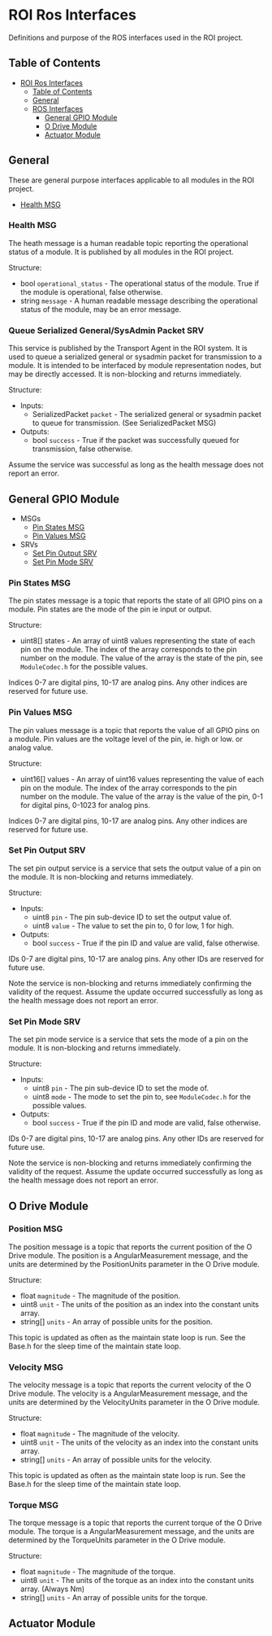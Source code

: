 # ROI Ros Interfaces

Definitions and purpose of the ROS interfaces used in the ROI project.

## Table of Contents

- [ROI Ros Interfaces](#roi-ros-interfaces)
  - [Table of Contents](#table-of-contents)
  - [General](#general)
  - [ROS Interfaces](#ros-interfaces)
    - [General GPIO Module](#general-gpio-module)
    - [O Drive Module](#o-drive-module)
    - [Actuator Module](#actuator-module)

## General

These are general purpose interfaces applicable to all modules in the ROI project.

- [Health MSG](#health-msg)

### Health MSG

The heath message is a human readable topic reporting the operational status of a module. It is published by all modules in the ROI project.

Structure:

- bool `operational_status` - The operational status of the module. True if the module is operational, false otherwise.
- string `message` - A human readable message describing the operational status of the module, may be an error message.

### Queue Serialized General/SysAdmin Packet SRV

This service is published by the Transport Agent in the ROI system. It is used to queue a serialized general or sysadmin packet for transmission to a module. It is intended to be interfaced by module representation nodes, but may be directly accessed. It is non-blocking and returns immediately.

Structure:

- Inputs:
  - SerializedPacket `packet` - The serialized general or sysadmin packet to queue for transmission. (See SerializedPacket MSG)
- Outputs:
  - bool `success` - True if the packet was successfully queued for transmission, false otherwise.

Assume the service was successful as long as the health message does not report an error.

## General GPIO Module

- MSGs
  - [Pin States MSG](#pin-states-msg)
  - [Pin Values MSG](#pin-values-msg)
- SRVs
  - [Set Pin Output SRV](#set-pin-output-srv)
  - [Set Pin Mode SRV](#set-pin-mode-srv)

### Pin States MSG

The pin states message is a topic that reports the state of all GPIO pins on a module. Pin states are the mode of the pin ie input or output.

Structure:

- uint8[] states - An array of uint8 values representing the state of each pin on the module. The index of the array corresponds to the pin number on the module. The value of the array is the state of the pin, see `ModuleCodec.h` for the possible values.

Indices 0-7 are digital pins, 10-17 are analog pins. Any other indices are reserved for future use.

### Pin Values MSG

The pin values message is a topic that reports the value of all GPIO pins on a module. Pin values are the voltage level of the pin, ie. high or low. or analog value.

Structure:

- uint16[] values - An array of uint16 values representing the value of each pin on the module. The index of the array corresponds to the pin number on the module. The value of the array is the value of the pin, 0-1 for digital pins, 0-1023 for analog pins.

Indices 0-7 are digital pins, 10-17 are analog pins. Any other indices are reserved for future use.

### Set Pin Output SRV

The set pin output service is a service that sets the output value of a pin on the module. It is non-blocking and returns immediately.

Structure:

- Inputs:
  - uint8 `pin` - The pin sub-device ID to set the output value of.
  - uint8 `value` - The value to set the pin to, 0 for low, 1 for high.
- Outputs:
  - bool `success` - True if the pin ID and value are valid, false otherwise.

IDs 0-7 are digital pins, 10-17 are analog pins. Any other IDs are reserved for future use.

Note the service is non-blocking and returns immediately confirming the validity of the request. Assume the update occurred successfully as long as the health message does not report an error.

### Set Pin Mode SRV

The set pin mode service is a service that sets the mode of a pin on the module. It is non-blocking and returns immediately.

Structure:

- Inputs:
  - uint8 `pin` - The pin sub-device ID to set the mode of.
  - uint8 `mode` - The mode to set the pin to, see `ModuleCodec.h` for the possible values.
- Outputs:
  - bool `success` - True if the pin ID and mode are valid, false otherwise.

IDs 0-7 are digital pins, 10-17 are analog pins. Any other IDs are reserved for future use.

Note the service is non-blocking and returns immediately confirming the validity of the request. Assume the update occurred successfully as long as the health message does not report an error.

## O Drive Module

### Position MSG

The position message is a topic that reports the current position of the O Drive module. The position is a AngularMeasurement message, and the units are determined by the PositionUnits parameter in the O Drive module.

Structure:

- float `magnitude` - The magnitude of the position.
- uint8 `unit` - The units of the position as an index into the constant units array.
- string[] `units` - An array of possible units for the position.

This topic is updated as often as the maintain state loop is run. See the Base.h for the sleep time of the maintain state loop.

### Velocity MSG

The velocity message is a topic that reports the current velocity of the O Drive module. The velocity is a AngularMeasurement message, and the units are determined by the VelocityUnits parameter in the O Drive module.

Structure:

- float `magnitude` - The magnitude of the velocity.
- uint8 `unit` - The units of the velocity as an index into the constant units array.
- string[] `units` - An array of possible units for the velocity.

This topic is updated as often as the maintain state loop is run. See the Base.h for the sleep time of the maintain state loop.

### Torque MSG

The torque message is a topic that reports the current torque of the O Drive module. The torque is a AngularMeasurement message, and the units are determined by the TorqueUnits parameter in the O Drive module.

Structure:

- float `magnitude` - The magnitude of the torque.
- uint8 `unit` - The units of the torque as an index into the constant units array. (Always Nm)
- string[] `units` - An array of possible units for the torque.

## Actuator Module
